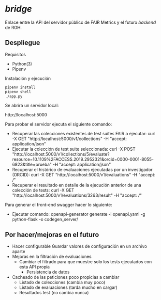 # *bridge*

Enlace entre la API del servidor público de FAIR Metrics y el futuro *backend*
de ROH.

## Despliegue

Requisitos

- Python(3)
- Pipenv

Instalación y ejecución

``` bash
pipenv install
pipenv shell
./app.py
```

Se abrirá un servidor local:

http://localhost:5000

Para probar el servidor ejecuta el siguiente comando:
- Recuperar las colecciones existentes de test suites FAIR a ejecutar:
	curl -X GET "http://localhost:5000/v1/collections" -H "accept: application/json"
- Ejecutar la colección de test suite seleccionada:
	curl -X POST "http://localhost:5000/v1/collections/5/evaluate?resource=10.1109%2FACCESS.2019.2952321&orcid=0000-0001-8055-6823&title=prueba" -H "accept: application/json"
- Recuperar el histórico de evaluaciones ejecutadas por un investigador (ORCID):
	curl -X GET "http://localhost:5000/v1/evaluations" -H "accept: */*"
- Recuperar el resultado en detalle de la ejecución anterior de una colección de tests:
	curl -X GET "http://localhost:5000/v1/evaluations/3263/result" -H "accept: */*"
	

Para generar el front-end swagger hacer lo siguiente:
- Ejecutar comando: openapi-generator generate -i openapi.yaml -g python-flask -o codegen_server/

## Por hacer/mejoras en el futuro

- Hacer configurable
  Guardar valores de configuración en un archivo aparte
- Mejoras en la filtración de evaluaciones
  - Cambiar el filtrado para que muestre solo los tests ejecutados con esta API
    propia
    - Persistencia de datos
- Cacheado de las peticiones poco propicias a cambiar
  - Listado de colecciones (cambia muy poco)
  - Listado de evaluaciones (tarda mucho en cargar)
  - Resultados test (no cambia nunca)
